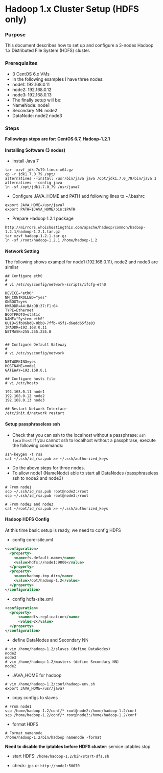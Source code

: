 # Hadoop 1.x Cluster Setup (HDFS only)


### Purpose

This document describes how to set up and configure a 3-nodes Hadoop 1.x Distributed File System (HDFS) cluster.

### Prerequisites

- 3 CentOS 6.x VMs
- In the following examples I have three nodes:
- node1: 192.168.0.11
- node2: 192.168.0.12
- node3: 192.168.0.13
- The finally setup will be:
- NameNode: node1
- Secondary NN: node2
- DataNode: node2 node3

### Steps

**Followings steps are for: CentOS 6.7, Hadoop-1.2.1**

#### Installing Software (3 nodes)

- Install Java 7

```shell
tar -xzvf jdk-7u79-linux-x64.gz
cp -r jdk1.7.0_79 /opt/
alternatives --install /usr/bin/java java /opt/jdk1.7.0_79/bin/java 1
alternatives --config java
ln -sf /opt/jdk1.7.0_79 /usr/java7
```

- Configure JAVA_HOME and PATH add following lines to ~/.bashrc

```shell
export JAVA_HOME=/usr/java7
export PATH=$JAVA_HOME/bin:$PATH
```

- Prepare Hadoop 1.2.1 package

```shell
http://mirrors.whoishostingthis.com/apache/hadoop/common/hadoop-1.2.1/hadoop-1.2.1.tar.gz
tar xzvf hadoop-1.2.1.tar.gz
ln -sf /root/hadoop-1.2.1 /home/hadoop-1.2
```

#### Network Setting

The following shows exampel for node1 (192.168.0.11), node2 and node3 are similar

```shell
## Configure eth0
#
# vi /etc/sysconfig/network-scripts/ifcfg-eth0

DEVICE="eth0"
NM_CONTROLLED="yes"
ONBOOT=yes
HWADDR=A4:BA:DB:37:F1:04
TYPE=Ethernet
BOOTPROTO=static
NAME="System eth0"
UUID=5fb06bd0-0bb0-7ffb-45f1-d6edd65f3e03
IPADDR=192.168.0.11
NETMASK=255.255.255.0


## Configure Default Gateway
#
# vi /etc/sysconfig/network

NETWORKING=yes
HOSTNAME=node1
GATEWAY=192.168.0.1

## Configure hosts file
# vi /etc/hosts

192.168.0.11 node1
192.168.0.12 node2
192.168.0.13 node3

## Restart Network Interface
/etc/init.d/network restart
```

#### Setup passphraseless ssh

- Check that you can ssh to the localhost without a passphrase: `ssh localhost` If you cannot ssh to localhost without a passphrase, execute the following commands:

```shell
ssh-keygen -t rsa
cat ~/.ssh/id_rsa.pub >> ~/.ssh/authorized_keys
```

- Do the above steps for three nodes.
- To allow node1 (NameNode) able to start all DataNodes (passphraseless ssh to node2 and node3)

```shell
# From node1
scp ~/.ssh/id_rsa.pub root@node2:/root
scp ~/.ssh/id_rsa.pub root@node3:/root

# From node2 and node3
cat ~/root/id_rsa.pub >> ~/.ssh/authorized_keys
```

#### Hadoop HDFS Config

At this time basic setup is ready, we need to config HDFS

- config core-site.xml

```xml
<configuration>
  <property>
    <name>fs.default.name</name>
    <value>hdfs://node1:9000</value>
  </property>
  <property>
    <name>hadoop.tmp.dir</name>
    <value>/opt/hadoop-1.2</value>
  </property>
</configuration>
```

- config hdfs-site.xml

```xml
<configuration>
  <property>
      <name>dfs.replication</name>
      <value>2</value>
  </property>
</configuration>
```

- define DataNodes and Secondary NN

```shell
# vim /home/hadoop-1.2/slaves (define DataNodes)
node2
node3
# vim /home/hadoop-1.2/masters (define Secondary NN)
node2
```

- JAVA_HOME for hadoop

```shell
# vim /home/hadoop-1.2/conf/hadoop-env.sh
export JAVA_HOME=/usr/java7
```

- copy configs to slaves

```shell
# From node1
scp /home/hadoop-1.2/conf/* root@node2:/home/hadoop-1.2/conf
scp /home/hadoop-1.2/conf/* root@node3:/home/hadoop-1.2/conf
```

- format HDFS

```shell
# Format namenode
/home/hadoop-1.2/bin/hadoop namenode -format
```

**Need to disable the iptables before HDFS cluster**: service iptables stop

- start HDFS: `/home/hadoop-1.2/bin/start-dfs.sh`

- check: `jps` or `http://node1:50070`

